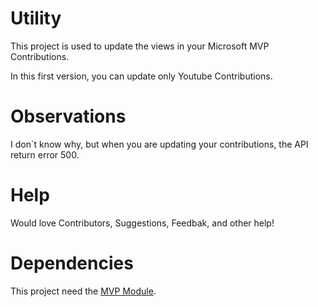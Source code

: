 # Utility
This project is used to update the views in your Microsoft MVP Contributions.

In this first version, you can update only Youtube Contributions.

# Observations
I don`t know why, but when you are updating your contributions, the API return error 500.

# Help
Would love Contributors, Suggestions, Feedbak, and other help!


# Dependencies
This project need the [MVP Module](https://github.com/lazywinadmin/MVP).